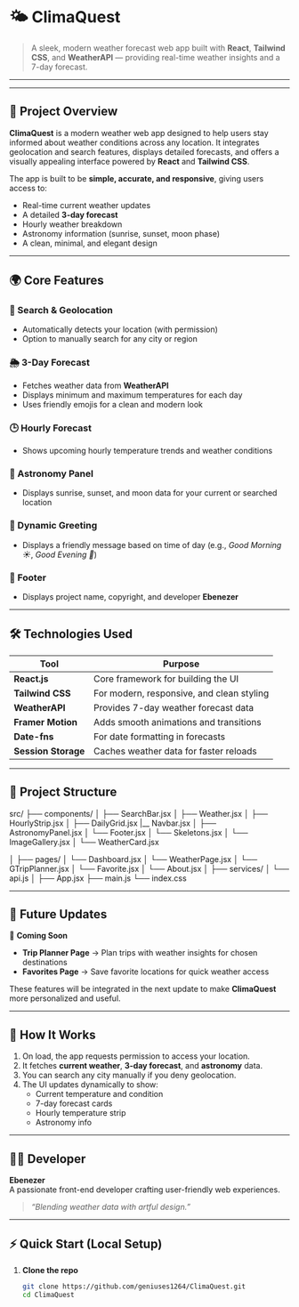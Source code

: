 # 🌤️ ClimaQuest

> A sleek, modern weather forecast web app built with **React**, **Tailwind CSS**, and **WeatherAPI** — providing real-time weather insights and a 7-day forecast.

---


---

## 🚀 Project Overview

**ClimaQuest** is a modern weather web app designed to help users stay informed about weather conditions across any location. It integrates geolocation and search features, displays detailed forecasts, and offers a visually appealing interface powered by **React** and **Tailwind CSS**.

The app is built to be **simple, accurate, and responsive**, giving users access to:

- Real-time current weather updates  
- A detailed **3-day forecast**  
- Hourly weather breakdown  
- Astronomy information (sunrise, sunset, moon phase)  
- A clean, minimal, and elegant design  

---

## 🌍 Core Features

### 🧭 Search & Geolocation
- Automatically detects your location (with permission)
- Option to manually search for any city or region

### 🌦️ 3-Day Forecast
- Fetches weather data from **WeatherAPI**
- Displays minimum and maximum temperatures for each day
- Uses friendly emojis for a clean and modern look

### 🕒 Hourly Forecast
- Shows upcoming hourly temperature trends and weather conditions

### 🌌 Astronomy Panel
- Displays sunrise, sunset, and moon data for your current or searched location

### 💬 Dynamic Greeting
- Displays a friendly message based on time of day (e.g., *Good Morning ☀️*, *Good Evening 🌙*)

### 🦶 Footer
- Displays project name, copyright,
  and developer **Ebenezer**

---

## 🛠️ Technologies Used

| Tool | Purpose |
|------|----------|
| **React.js** | Core framework for building the UI |
| **Tailwind CSS** | For modern, responsive, and clean styling |
| **WeatherAPI** | Provides 7-day weather forecast data |
| **Framer Motion** | Adds smooth animations and transitions |
| **Date-fns** | For date formatting in forecasts |
| **Session Storage** | Caches weather data for faster reloads |

---

## 📁 Project Structure


src/
├── components/
│ ├── SearchBar.jsx
│ ├── Weather.jsx
│ ├── HourlyStrip.jsx
│ ├── DailyGrid.jsx
  |__ Navbar.jsx
│ ├── AstronomyPanel.jsx
│ └── Footer.jsx
│ └── Skeletons.jsx
│ └── ImageGallery.jsx
│ └── WeatherCard.jsx
   
│
├── pages/
│ └── Dashboard.jsx
│ └── WeatherPage.jsx
│ └── GTripPlanner.jsx
│ └── Favorite.jsx
│ └── About.jsx
│
├── services/
│ └── api.js
│
├── App.jsx
├── main.js
└── index.css

---

## 🌱 Future Updates

🚧 **Coming Soon**
- **Trip Planner Page** → Plan trips with weather insights for chosen destinations  
- **Favorites Page** → Save favorite locations for quick weather access  

These features will be integrated in the next update to make **ClimaQuest** more personalized and useful.

---

## 🧠 How It Works

1. On load, the app requests permission to access your location.  
2. It fetches **current weather**, **3-day forecast**, and **astronomy** data.  
3. You can search any city manually if you deny geolocation.  
4. The UI updates dynamically to show:
   - Current temperature and condition  
   - 7-day forecast cards  
   - Hourly temperature strip  
   - Astronomy info  

---

## 👨‍💻 Developer

**Ebenezer**  
A passionate front-end developer crafting user-friendly web experiences.  
> _“Blending weather data with artful design.”_

---

## ⚡ Quick Start (Local Setup)

1. **Clone the repo**
   ```bash
   git clone https://github.com/geniuses1264/ClimaQuest.git
   cd ClimaQuest
